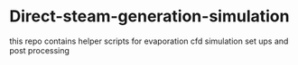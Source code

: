 # Direct-steam-generation-simulation
this repo contains helper scripts for evaporation cfd simulation set ups and post processing

